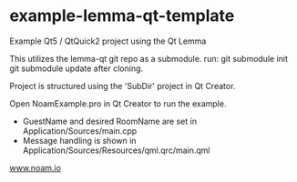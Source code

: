 example-lemma-qt-template
=========================

Example Qt5 / QtQuick2 project using the Qt Lemma

This utilizes the lemma-qt git repo as a submodule.
run:
    git submodule init
    git submodule update
after cloning.

Project is structured using the 'SubDir' project in Qt Creator.

Open NoamExample.pro in Qt Creator to run the example.

* GuestName and desired RoomName are set in Application/Sources/main.cpp
* Message handling is shown in Application/Sources/Resources/qml.qrc/main.qml

www.noam.io